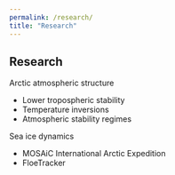 ```yaml
---
permalink: /research/
title: "Research"
---
```


## Research

Arctic atmospheric structure
- Lower tropospheric stability
- Temperature inversions
- Atmospheric stability regimes

Sea ice dynamics
- MOSAiC International Arctic Expedition
- FloeTracker
